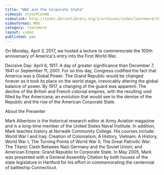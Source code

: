 ```yaml
---
title: "WWI and the Corporate State"
videoid: ztyVzPConA0
videolink: http://tonks.darienlibrary.org/1/archives/video/learnmore/20170403_WWI_corporate_state.mov
videoformat: MOV
category: learnmore
layout: video
published: yes
---
```


On Monday, April 3, 2017, we hosted a lecture to commemorate the 100th anniversary of America's entry into the First World War.

Decisive Day: April 6, 1917. A day of greater significance than December 7, 1941 or September 11, 2001. For on this day, Congress codified the fact that America was a Global Power. The Grand Republic would be changed forever as it took its place on the world stage, irrevocably altering the global balance of power. By 1917, a changing of the guard was apparent: The decline of the British and French colonial empires, with the resulting void filled by Pax Americana; an evolution that would see to the demise of the Republic and the rise of the American Corporate State.

About the Presenter

Mark Albertson is the historical research editor at Army Aviation magazine and is a long-time member of the United States Naval Institute. In addition, Mark teaches history at Norwalk Community College. His courses include: World War I and Iraq: Creation of Colonialism; A History, Vietnam; A History, World War I; The Turning Points of World War II; The Great Patriotic War: The Titanic Clash Between Nazi Germany and the Soviet Union; and American Empire: Grand Republic to Corporate State. In May 2005, Mark was presented with a General Assembly Citation by both houses of the state legislature in Hartford for his effort in commemorating the centennial of battleship Connecticut.
